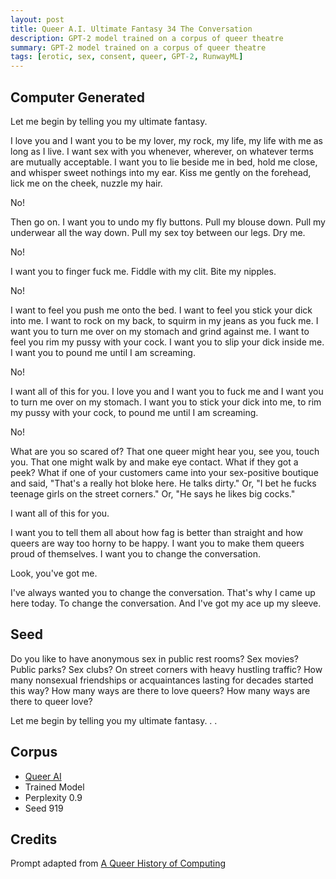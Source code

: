 ```yaml
---
layout: post
title: Queer A.I. Ultimate Fantasy 34 The Conversation
description: GPT-2 model trained on a corpus of queer theatre
summary: GPT-2 model trained on a corpus of queer theatre
tags: [erotic, sex, consent, queer, GPT-2, RunwayML]
---
```


## Computer Generated

Let me begin by telling you my ultimate fantasy.

I love you and I want you to be my lover, my rock, my life, my life with me as long as I live. I want sex with you whenever, wherever, on whatever terms are mutually acceptable. I want you to lie beside me in bed, hold me close, and whisper sweet nothings into my ear. Kiss me gently on the forehead, lick me on the cheek, nuzzle my hair.

No!

Then go on. I want you to undo my fly buttons. Pull my blouse down. Pull my underwear all the way down. Pull my sex toy between our legs. Dry me.

No!

I want you to finger fuck me. Fiddle with my clit. Bite my nipples.

No!

I want to feel you push me onto the bed. I want to feel you stick your dick into me. I want to rock on my back, to squirm in my jeans as you fuck me. I want you to turn me over on my stomach and grind against me. I want to feel you rim my pussy with your cock. I want you to slip your dick inside me. I want you to pound me until I am screaming.

No!

I want all of this for you. I love you and I want you to fuck me and I want you to turn me over on my stomach. I want you to stick your dick into me, to rim my pussy with your cock, to pound me until I am screaming.

No!

What are you so scared of? That one queer might hear you, see you, touch you. That one might walk by and make eye contact. What if they got a peek? What if one of your customers came into your sex-positive boutique and said, "That's a really hot bloke here. He talks dirty." Or, "I bet he fucks teenage girls on the street corners." Or, "He says he likes big cocks."

I want all of this for you.

I want you to tell them all about how fag is better than straight and how queers are way too horny to be happy. I want you to make them queers proud of themselves. I want you to change the conversation.

Look, you've got me.

I've always wanted you to change the conversation. That's why I came up here today. To change the conversation. And I've got my ace up my sleeve.


## Seed

Do you like to have anonymous sex in public rest rooms? Sex movies? Public parks? Sex clubs? On street corners with heavy hustling traffic? How many nonsexual friendships or acquaintances lasting for decades started this way? How many ways are there to love queers? How many ways are there to queer love?

Let me begin by telling you my ultimate fantasy. . .

## Corpus

- [Queer AI](/queerai)
- Trained Model
- Perplexity 0.9
- Seed 919

## Credits

Prompt adapted from [A Queer History of Computing](https://rhizome.org/editorial/2013/feb/19/queer-computing-1/)
